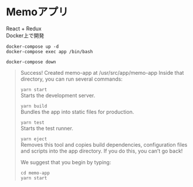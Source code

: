 # Memoアプリ
React + Redux<br>
Docker上で開発

```
docker-compose up -d
docker-compose exec app /bin/bash

docker-compose down
```


> Success! Created memo-app at /usr/src/app/memo-app
> Inside that directory, you can run several commands:
> 
>   `yarn start`<br>
>     Starts the development server.
> 
>   `yarn build`<br>
>     Bundles the app into static files for production.
> 
>   `yarn test`<br>
>     Starts the test runner.
> 
>   `yarn eject`<br>
>     Removes this tool and copies build dependencies, configuration files
>     and scripts into the app directory. If you do this, you can’t go back!
> 
> We suggest that you begin by typing:
> 
>   `cd memo-app`<br>
>   `yarn start`